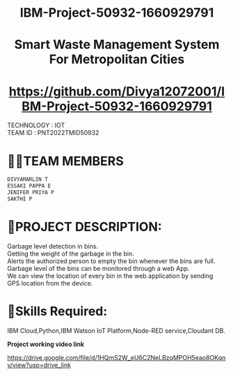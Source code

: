   <div align="center">
                   
 # IBM-Project-50932-1660929791
   </div> 
  
  <div align="center">
  
 # **Smart Waste Management System For Metropolitan Cities**      
   </div> 

   <div align="center">

 # https://github.com/Divya12072001/IBM-Project-50932-1660929791
   </div>
   

TECHNOLOGY : IOT        
TEAM ID : PNT2022TMID50932  


# **👩‍👦TEAM MEMBERS**    
```html                      
DIVYAMARLIN T          
ESSAKI PAPPA E        
JENIFER PRIYA P         
SAKTHI P        
```          

# **📜PROJECT DESCRIPTION:**          
Garbage level detection in bins.     
Getting the weight of the garbage in the bin.      
Alerts the authorized person to empty the bin whenever the bins are full.     
Garbage level of the bins can be monitored through a web App.        
We can view the location of every bin in the web application by sending GPS location from the device.    

# **🎯Skills Required:**        
IBM Cloud,Python,IBM Watson IoT Platform,Node-RED service,Cloudant DB.


**Project working video link**          
  
https://drive.google.com/file/d/1HQmS2W_eU6C2NeLBzqMPOH5eao8OKqnv/view?usp=drive_link


